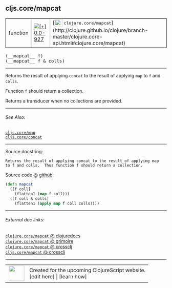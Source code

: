 ## cljs.core/mapcat



 <table border="1">
<tr>
<td>function</td>
<td><a href="https://github.com/cljsinfo/cljs-api-docs/tree/0.0-927"><img valign="middle" alt="[+] 0.0-927" title="Added in 0.0-927" src="https://img.shields.io/badge/+-0.0--927-lightgrey.svg"></a> </td>
<td>
[<img height="24px" valign="middle" src="http://i.imgur.com/1GjPKvB.png"> <samp>clojure.core/mapcat</samp>](http://clojure.github.io/clojure/branch-master/clojure.core-api.html#clojure.core/mapcat)
</td>
</tr>
</table>


 <samp>
(__mapcat__ f)<br>
</samp>
 <samp>
(__mapcat__ f & colls)<br>
</samp>

---

Returns the result of applying `concat` to the result of applying `map` to `f`
and `colls`.

Function `f` should return a collection.

Returns a transducer when no collections are provided.



---


###### See Also:

[`cljs.core/map`](../cljs.core/map.md)<br>
[`cljs.core/concat`](../cljs.core/concat.md)<br>

---


Source docstring:

```
Returns the result of applying concat to the result of applying map
to f and colls.  Thus function f should return a collection.
```


Source code @ [github](https://github.com/clojure/clojurescript/blob/r2069/src/cljs/cljs/core.cljs#L2962-L2968):

```clj
(defn mapcat
  ([f coll]
    (flatten1 (map f coll)))
  ([f coll & colls]
    (flatten1 (apply map f coll colls))))
```

<!--
Repo - tag - source tree - lines:

 <pre>
clojurescript @ r2069
└── src
    └── cljs
        └── cljs
            └── <ins>[core.cljs:2962-2968](https://github.com/clojure/clojurescript/blob/r2069/src/cljs/cljs/core.cljs#L2962-L2968)</ins>
</pre>

-->

---



###### External doc links:

[`clojure.core/mapcat` @ clojuredocs](http://clojuredocs.org/clojure.core/mapcat)<br>
[`clojure.core/mapcat` @ grimoire](http://conj.io/store/v1/org.clojure/clojure/1.7.0-beta3/clj/clojure.core/mapcat/)<br>
[`clojure.core/mapcat` @ crossclj](http://crossclj.info/fun/clojure.core/mapcat.html)<br>
[`cljs.core/mapcat` @ crossclj](http://crossclj.info/fun/cljs.core.cljs/mapcat.html)<br>

---

 <table>
<tr><td>
<img valign="middle" align="right" width="48px" src="http://i.imgur.com/Hi20huC.png">
</td><td>
Created for the upcoming ClojureScript website.<br>
[edit here] | [learn how]
</td></tr></table>

[edit here]:https://github.com/cljsinfo/cljs-api-docs/blob/master/cljsdoc/cljs.core/mapcat.cljsdoc
[learn how]:https://github.com/cljsinfo/cljs-api-docs/wiki/cljsdoc-files

<!--

This information was too distracting to show to readers, but I'll leave it
commented here since it is helpful to:

- pretty-print the data used to generate this document
- and show how to retrieve that data



The API data for this symbol:

```clj
{:description "Returns the result of applying `concat` to the result of applying `map` to `f`\nand `colls`.\n\nFunction `f` should return a collection.\n\nReturns a transducer when no collections are provided.",
 :ns "cljs.core",
 :name "mapcat",
 :signature ["[f]" "[f & colls]"],
 :history [["+" "0.0-927"]],
 :type "function",
 :related ["cljs.core/map" "cljs.core/concat"],
 :full-name-encode "cljs.core/mapcat",
 :source {:code "(defn mapcat\n  ([f coll]\n    (flatten1 (map f coll)))\n  ([f coll & colls]\n    (flatten1 (apply map f coll colls))))",
          :title "Source code",
          :repo "clojurescript",
          :tag "r2069",
          :filename "src/cljs/cljs/core.cljs",
          :lines [2962 2968]},
 :full-name "cljs.core/mapcat",
 :clj-symbol "clojure.core/mapcat",
 :docstring "Returns the result of applying concat to the result of applying map\nto f and colls.  Thus function f should return a collection."}

```

Retrieve the API data for this symbol:

```clj
;; from Clojure REPL
(require '[clojure.edn :as edn])
(-> (slurp "https://raw.githubusercontent.com/cljsinfo/cljs-api-docs/catalog/cljs-api.edn")
    (edn/read-string)
    (get-in [:symbols "cljs.core/mapcat"]))
```

-->
